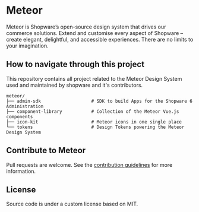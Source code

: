 # Meteor

Meteor is Shopware’s open-source design system that drives our commerce solutions.
Extend and customise every aspect of Shopware – create elegant, delightful, and
accessible experiences. There are no limits to your imagination.

## How to navigate through this project 

This repository contains all project related to the Meteor Design System used and maintained by shopware and it's contributors.

```
meteor/
├── admin-sdk                   # SDK to build Apps for the Shopware 6 Administration
├── component-library           # Collection of the Meteor Vue.js components
├── icon-kit                    # Meteor icons in one single place
└── tokens                      # Design Tokens powering the Meteor Design System
```

## Contribute to Meteor

Pull requests are welcome. See the [contribution guidelines](./.github/CONTRIBUTING.md) for more information.

## License

Source code is under a custom license based on MIT. 

